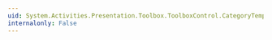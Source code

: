 ```yaml
---
uid: System.Activities.Presentation.Toolbox.ToolboxControl.CategoryTemplateProperty
internalonly: False
---
```

